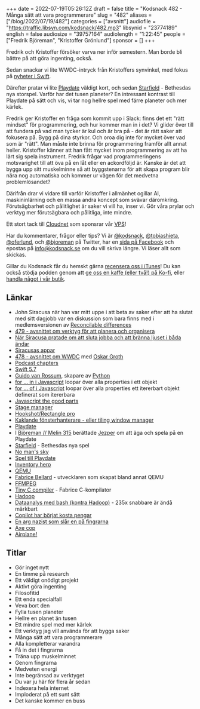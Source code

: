 +++
date = 2022-07-19T05:26:12Z
draft = false
title = "Kodsnack 482 - Många sätt att vara programmerare"
slug = "482"
aliases = ["/blog/2022/07/19/482"]
categories = ["avsnitt"]
audiofile = "https://traffic.libsyn.com/kodsnack/482.mp3"
libsynid = "23774189"
english = false
audiosize = "39757164"
audiolength = "1:22:45"
people = ["Fredrik Björeman", "Kristoffer Grönlund"]
sponsor = []
+++

Fredrik och Kristoffer försöker varva ner inför semestern. Man borde bli bättre på att göra ingenting, också.

Sedan snackar vi lite WWDC-intryck från Kristoffers synvinkel, med fokus på [nyheter i Swift](https://www.hackingwithswift.com/articles/249/whats-new-in-swift-5-7).

Därefter pratar vi lite [Playdate](https://play.date) väldigt kort, och sedan [Starfield](https://en.wikipedia.org/wiki/Starfield_%28video_game%29) - Bethesdas nya storspel. Varför har det tusen planeter? En intressant kontrast till Playdate på sätt och vis, vi tar nog hellre spel med färre planeter och mer kärlek.

Fredrik ger Kristoffer en fråga som kommit upp i Slack: finns det ett "rätt mindset" för programmering, och hur kommer man in i det? Vi glider över till att fundera på vad man tycker är kul och är bra på - det är rätt saker att fokusera på. Bygg på dina styrkor. Och oroa dig inte för mycket över vad som är "rätt". Man måste inte brinna för programmering framför allt annat heller. Kristoffer känner att han fått mycket inom programmering av att ha lärt sig spela instrument. Fredrik frågar vad programmeringens motsvarighet till att öva på en låt eller en ackordföljd är. Kanske är det att bygga upp sitt muskelminne så att byggstenarna för att skapa program blir nära nog automatiska och kommer ur vägen för det medvetna problemlösandet?

Därifrån drar vi vidare till varför Kristoffer i allmänhet ogillar AI, maskininlärning och en massa andra koncept som svävar däromkring. Förutsägbarhet och pålitlighet är saker vi vill ha, inser vi. Gör våra prylar och verktyg mer förutsägbara och pålitliga, inte mindre.

Ett stort tack till [Cloudnet](https://www.cloudnet.se) som sponsrar vår [VPS](https://en.wikipedia.org/wiki/Virtual_private_server)!

Har du kommentarer, frågor eller tips? Vi är [@kodsnack](https://www.twitter.com/kodsnack), [@tobiashieta](https://www.twitter.com/tobiashieta), [@oferlund](https://www.twitter.com/oferlund), och [@bjoreman](https://www.twitter.com/bjoreman) på Twitter, har en [sida på Facebook](https://www.facebook.com/kodsnack) och epostas på [info@kodsnack.se](mailto:info@kodsnack.se) om du vill skriva längre. Vi läser allt som skickas.

Gillar du Kodsnack får du hemskt gärna [recensera oss i iTunes](https://itunes.apple.com/se/podcast/kodsnack/id561631498?l=en)! Du kan också stödja podden genom att <a href="https://ko-fi.com/kodsnack" rel="payment">ge oss en kaffe (eller två!) på Ko-fi</a>, eller [handla något i vår butik](https://shop.spreadshirt.se/kodsnack/).

## Länkar ##
* John Siracusa när han var mitt uppe i att beta av saker efter att ha slutat med sitt dagjobb var en diskussion som bara finns med i medlemsversionen av [Reconcilable differences](https://www.relay.fm/rd)
* [479 - avsnittet om verktyg för att planera och organisera](https://kodsnack.se/479/)
* [När Siracusa pratade om att sluta jobba och att bränna ljuset i båda ändar](https://www.relay.fm/rd/179)
* [Siracusas appar](https://hypercritical.co/apps/)
* [478 - avsnittet om WWDC](https://kodsnack.se/478/) med [Oskar Groth](https://twitter.com/oskargroth)
* [Podcast chapters](https://www.chaptersapp.com)
* [Swift 5.7](https://www.hackingwithswift.com/articles/249/whats-new-in-swift-5-7)
* [Guido van Rossum](https://en.wikipedia.org/wiki/Guido_van_Rossum), skapare av [Python](https://en.wikipedia.org/wiki/Python_%28programming_language%29)
* [for ... in i Javascript](https://developer.mozilla.org/en-US/docs/Web/JavaScript/Reference/Statements/for...in) loopar över alla properties i ett objekt
* [for ... of i Javascript](https://developer.mozilla.org/en-US/docs/Web/JavaScript/Reference/Statements/for...of) loopar över alla properties ett itererbart objekt definerat som itererbara
* [Javascript the good parts](https://www.oreilly.com/library/view/javascript-the-good/9780596517748/)
* [Stage manager](https://www.youtube.com/watch?v=DgXGlLkAsyA)
* [Hookshot/Rectangle pro](https://rectangleapp.com/pro)
* [Kaklande fönsterhanterare - eller tiling window manager](http://en.wikipedia.org/wiki/Tiling_window_manager)
* [Playdate](https://play.date)
* I [Björeman // Melin 315](https://bjoremanmelin.se/podcast/avsnitt-315-en-skarm-som-inte-ar-upplyst-i-ett-land-som-aldrig-ar-ljust.html) berättade [Jezper](https://twitter.com/jezperse) om att äga och spela på en Playdate
* [Starfield](https://en.wikipedia.org/wiki/Starfield_%28video_game%29) - Bethesdas nya spel
* [No man's sky](https://en.wikipedia.org/wiki/No_Man%27s_Sky)
* [Spel till Playdate](https://play.date/games/)
* [Inventory hero](https://play.date/games/inventory-hero/)
* [QEMU](https://en.wikipedia.org/wiki/QEMU)
* [Fabrice Bellard](https://en.wikipedia.org/wiki/Fabrice_Bellard) - utvecklaren som skapat bland annat QEMU
* [FFMPEG](https://en.wikipedia.org/wiki/FFmpeg)
* [Tiny C compiler](https://en.wikipedia.org/wiki/Tiny_C_Compiler) - Fabrice C-kompilator
* [Hadoop](https://en.wikipedia.org/wiki/Apache_Hadoop)
* [Dataanalys med bash (kontra Hadoop)](https://adamdrake.com/command-line-tools-can-be-235x-faster-than-your-hadoop-cluster.html) - 235x snabbare är ändå märkbart
* [Copilot har börjat kosta pengar](https://venturebeat.com/2022/06/29/github-copilot-is-now-public-heres-what-you-need-to-know/)
* [En arg nazist som slår en på fingrarna](https://kodsnack.se/248/)
* [Axe cop](https://en.wikipedia.org/wiki/Axe_Cop)
* [Airplane!](https://en.wikipedia.org/wiki/Airplane!)

## Titlar ##
* Gör inget nytt
* En timme på research
* Ett väldigt onödigt projekt
* Aktivt göra ingenting
* Filosofitid
* Ett enda specialfall
* Veva bort den
* Fylla tusen planeter
* Hellre en planet än tusen
* Ett mindre spel med mer kärlek
* Ett verktyg jag vill använda för att bygga saker
* Många sätt att vara programmerare
* Alla kompletterar varandra
* Få in det i fingrarna
* Träna upp muskelminnet
* Genom fingrarna
* Medveten energi
* Inte begränsad av verktyget
* Du var ju här för flera år sedan
* Indexera hela internet
* Imploderat på ett sunt sätt
* Det kanske kommer en buss